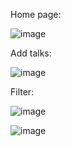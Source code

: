 Home page:

![image](https://github.com/rajithsuvarna/ToDoList_Project/assets/109891044/945735a7-2bce-4d89-beeb-9ced4d95f002)

Add talks:

![image](https://github.com/rajithsuvarna/ToDoList_Project/assets/109891044/99b7af5e-d969-4ed5-8a1b-dfe207803d18)

Filter:

![image](https://github.com/rajithsuvarna/ToDoList_Project/assets/109891044/00fe6041-923f-4d7b-a212-93b43862122d)

![image](https://github.com/rajithsuvarna/ToDoList_Project/assets/109891044/100ff932-7175-475c-ae33-6fa81f1f8ea9)



